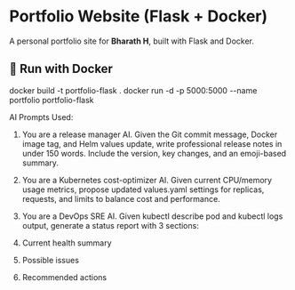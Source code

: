 # Portfolio Website (Flask + Docker)

A personal portfolio site for **Bharath H**, built with Flask and Docker.

## 🚀 Run with Docker

docker build -t portfolio-flask .
docker run -d -p 5000:5000 --name portfolio portfolio-flask

AI Prompts Used:
1. You are a release manager AI. Given the Git commit message, Docker image tag, and Helm values update, write professional release notes in under 150 words. Include the version, key changes, and an emoji-based summary.

2. You are a Kubernetes cost-optimizer AI. Given current CPU/memory usage metrics, propose updated values.yaml settings for replicas, requests, and limits to balance cost and performance.

3. You are a DevOps SRE AI. Given kubectl describe pod and kubectl logs output, generate a status report with 3 sections:
1. Current health summary
2. Possible issues
3. Recommended actions
